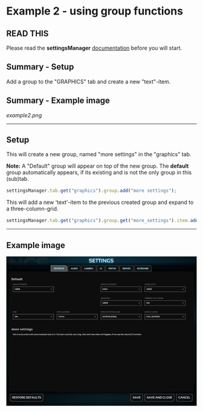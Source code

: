 Example 2 - using group functions
=====================

## READ THIS ##
Please read the **settingsManager** [documentation](../../) before you will start.

## Summary - Setup ##
Add a group to the "GRAPHICS" tab and create a new "text"-item.

## Summary - Example image ##
_example2.png_

*******************************************************************************
## Setup ##

This will create a new group, named "more settings" in the "graphics" tab.

**Note:** A "Default" group will appear on top of the new group. The **default** group automatically appears, if its existing and is not the only group in this (sub)tab.

```javascript
settingsManager.tab.get("graphics").group.add("more settings");
```

This will add a new 'text'-item to the previous created group and expand to a three-column-grid.

```javascript
settingsManager.tab.get("graphics").group.get("more_settings").item.add("u","text",{text: "This is only a text with some example text in it. This text could be very long. Also we'll see what will happen, if we use the column()-function", columns: 3});
```



*******************************************************************************
## Example image ##
![this image is missing](example2_final.png "Example 2")
